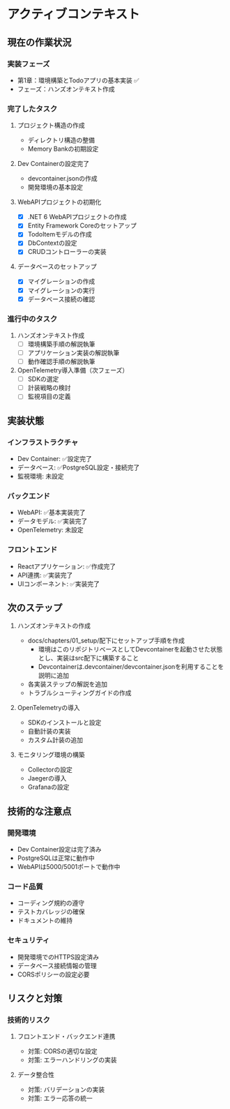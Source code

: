 # アクティブコンテキスト

## 現在の作業状況

### 実装フェーズ

- 第1章：環境構築とTodoアプリの基本実装 ✅
- フェーズ：ハンズオンテキスト作成

### 完了したタスク

1. プロジェクト構造の作成
   - ディレクトリ構造の整備
   - Memory Bankの初期設定

2. Dev Containerの設定完了
   - devcontainer.jsonの作成
   - 開発環境の基本設定

3. WebAPIプロジェクトの初期化
   - [x] .NET 6 WebAPIプロジェクトの作成
   - [x] Entity Framework Coreのセットアップ
   - [x] TodoItemモデルの作成
   - [x] DbContextの設定
   - [x] CRUDコントローラーの実装

4. データベースのセットアップ
   - [x] マイグレーションの作成
   - [x] マイグレーションの実行
   - [x] データベース接続の確認

### 進行中のタスク

1. ハンズオンテキスト作成
   - [ ] 環境構築手順の解説執筆
   - [ ] アプリケーション実装の解説執筆
   - [ ] 動作確認手順の解説執筆

2. OpenTelemetry導入準備（次フェーズ）
   - [ ] SDKの選定
   - [ ] 計装戦略の検討
   - [ ] 監視項目の定義

## 実装状態

### インフラストラクチャ

- Dev Container: ✅設定完了
- データベース: ✅PostgreSQL設定・接続完了
- 監視環境: 未設定

### バックエンド

- WebAPI: ✅基本実装完了
- データモデル: ✅実装完了
- OpenTelemetry: 未設定

### フロントエンド

- Reactアプリケーション: ✅作成完了
- API連携: ✅実装完了
- UIコンポーネント: ✅実装完了

## 次のステップ

1. ハンズオンテキストの作成
   - docs/chapters/01_setup/配下にセットアップ手順を作成
     - 環境はこのリポジトリベースとしてDevcontainerを起動させた状態とし、実装はsrc配下に構築すること
     - Devcontainerは.devcontainer/devcontainer.jsonを利用することを説明に追加
   - 各実装ステップの解説を追加
   - トラブルシューティングガイドの作成

2. OpenTelemetryの導入
   - SDKのインストールと設定
   - 自動計装の実装
   - カスタム計装の追加

3. モニタリング環境の構築
   - Collectorの設定
   - Jaegerの導入
   - Grafanaの設定

## 技術的な注意点

### 開発環境

- Dev Container設定は完了済み
- PostgreSQLは正常に動作中
- WebAPIは5000/5001ポートで動作中

### コード品質

- コーディング規約の遵守
- テストカバレッジの確保
- ドキュメントの維持

### セキュリティ

- 開発環境でのHTTPS設定済み
- データベース接続情報の管理
- CORSポリシーの設定必要

## リスクと対策

### 技術的リスク

1. フロントエンド・バックエンド連携
   - 対策: CORSの適切な設定
   - 対策: エラーハンドリングの実装

2. データ整合性
   - 対策: バリデーションの実装
   - 対策: エラー応答の統一
